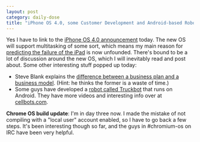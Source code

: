 ```yaml
---
layout: post
category: daily-dose
title: "iPhone OS 4.0, some Customer Development and Android-based Robots"
---
```


Yes I have to link to the [iPhone OS 4.0 announcement][1] today. The new OS will support multitasking of some sort,
which means my main reason for [predicting the failure of the iPad][2] is now unfounded. There's bound to be a lot
of discussion around the new OS, which I will inevitably read and post about. Some other interesting stuff popped up
today:

* Steve Blank explains the [difference between a business plan and a business model][3]. (Hint: he thinks the former is a waste of time.)
* Some guys have developed a [robot called Truckbot][4] that runs on Android. They have more videos and interesting info over at [cellbots.com][5].

**Chrome OS build update**: I'm in day three now. I made the mistake of not compiling with a "local user" account
enabled, so I have to go back a few steps. It's been interesting though so far, and the guys in #chromium-os on IRC
have been very helpful.

[1]:http://www.engadget.com/2010/04/08/multitasking-comes-to-iphone-os-4-0/
[2]:/tech/2010/02/01/why-the-ipad-will-fail.html
[3]:http://steveblank.com/2010/04/08/no-plan-survives-first-contact-with-customers-%E2%80%93-business-plans-versus-business-models/
[4]:http://robots.net/article/3011.html
[5]:http://www.cellbots.com/
